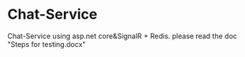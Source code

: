 # Chat-Service
Chat-Service using asp.net core&amp;SignalR + Redis.
please read the doc "Steps for testing.docx"
